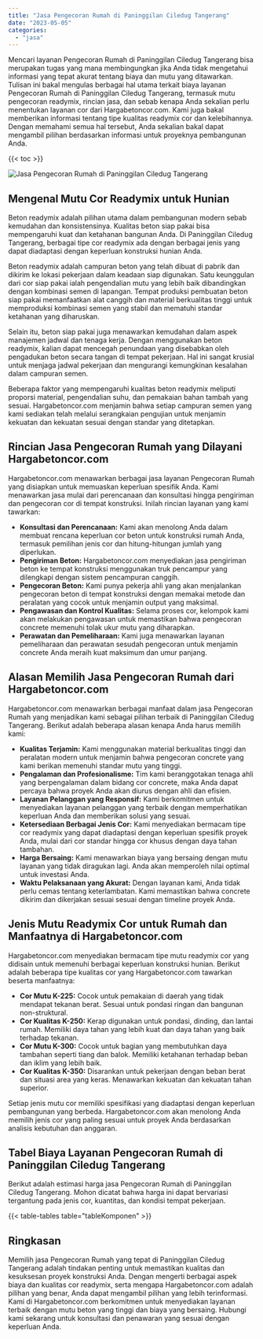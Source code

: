 ```yaml
---
title: "Jasa Pengecoran Rumah di Paninggilan Ciledug Tangerang"
date: "2023-05-05"
categories: 
  - "jasa"
---
```



Mencari layanan Pengecoran Rumah di Paninggilan Ciledug Tangerang bisa merupakan tugas yang mana membingungkan jika Anda tidak mengetahui informasi yang tepat akurat tentang biaya dan mutu yang ditawarkan. Tulisan ini bakal mengulas berbagai hal utama terkait biaya layanan Pengecoran Rumah di Paninggilan Ciledug Tangerang, termasuk mutu pengecoran readymix, rincian jasa, dan sebab kenapa Anda sekalian perlu menentukan layanan cor dari Hargabetoncor.com. Kami juga bakal memberikan informasi tentang tipe kualitas readymix cor dan kelebihannya. Dengan memahami semua hal tersebut, Anda sekalian bakal dapat mengambil pilihan berdasarkan informasi untuk proyeknya pembangunan Anda.

{{< toc >}}

![Jasa Pengecoran Rumah di Paninggilan Ciledug Tangerang](https://hargareadymixid.github.io/hbc/readymix-hbc%20(44).png)

## Mengenal Mutu Cor Readymix untuk Hunian

Beton readymix adalah pilihan utama dalam pembangunan modern sebab kemudahan dan konsistensinya. Kualitas beton siap pakai bisa mempengaruhi kuat dan ketahanan bangunan Anda. Di Paninggilan Ciledug Tangerang, berbagai tipe cor readymix ada dengan berbagai jenis yang dapat diadaptasi dengan keperluan konstruksi hunian Anda.

Beton readymix adalah campuran beton yang telah dibuat di pabrik dan dikirim ke lokasi pekerjaan dalam keadaan siap digunakan. Satu keunggulan dari cor siap pakai ialah pengendalian mutu yang lebih baik dibandingkan dengan kombinasi semen di lapangan. Tempat produksi pembuatan beton siap pakai memanfaatkan alat canggih dan material berkualitas tinggi untuk memproduksi kombinasi semen yang stabil dan mematuhi standar ketahanan yang diharuskan.

Selain itu, beton siap pakai juga menawarkan kemudahan dalam aspek manajemen jadwal dan tenaga kerja. Dengan menggunakan beton readymix, kalian dapat mencegah penundaan yang disebabkan oleh pengadukan beton secara tangan di tempat pekerjaan. Hal ini sangat krusial untuk menjaga jadwal pekerjaan dan mengurangi kemungkinan kesalahan dalam campuran semen.

Beberapa faktor yang mempengaruhi kualitas beton readymix meliputi proporsi material, pengendalian suhu, dan pemakaian bahan tambah yang sesuai. Hargabetoncor.com menjamin bahwa setiap campuran semen yang kami sediakan telah melalui serangkaian pengujian untuk menjamin kekuatan dan kekuatan sesuai dengan standar yang ditetapkan.

## Rincian Jasa Pengecoran Rumah yang Dilayani Hargabetoncor.com

Hargabetoncor.com menawarkan berbagai jasa layanan Pengecoran Rumah yang disiapkan untuk memuaskan keperluan spesifik Anda. Kami menawarkan jasa mulai dari perencanaan dan konsultasi hingga pengiriman dan pengecoran cor di tempat konstruksi. Inilah rincian layanan yang kami tawarkan:

- **Konsultasi dan Perencanaan:** Kami akan menolong Anda dalam membuat rencana keperluan cor beton untuk konstruksi rumah Anda, termasuk pemilihan jenis cor dan hitung-hitungan jumlah yang diperlukan.
- **Pengiriman Beton:** Hargabetoncor.com menyediakan jasa pengiriman beton ke tempat konstruksi menggunakan truk pencampur yang dilengkapi dengan sistem pencampuran canggih.
- **Pengecoran Beton:** Kami punya pekerja ahli yang akan menjalankan pengecoran beton di tempat konstruksi dengan memakai metode dan peralatan yang cocok untuk menjamin output yang maksimal.
- **Pengawasan dan Kontrol Kualitas:** Selama proses cor, kelompok kami akan melakukan pengawasan untuk memastikan bahwa pengecoran concrete memenuhi tolak ukur mutu yang diharapkan.
- **Perawatan dan Pemeliharaan:** Kami juga menawarkan layanan pemeliharaan dan perawatan sesudah pengecoran untuk menjamin concrete Anda meraih kuat maksimum dan umur panjang.

## Alasan Memilih Jasa Pengecoran Rumah dari Hargabetoncor.com

Hargabetoncor.com menawarkan berbagai manfaat dalam jasa Pengecoran Rumah yang menjadikan kami sebagai pilihan terbaik di Paninggilan Ciledug Tangerang. Berikut adalah beberapa alasan kenapa Anda harus memilih kami:

- **Kualitas Terjamin:** Kami menggunakan material berkualitas tinggi dan peralatan modern untuk menjamin bahwa pengecoran concrete yang kami berikan memenuhi standar mutu yang tinggi.
- **Pengalaman dan Profesionalisme:** Tim kami beranggotakan tenaga ahli yang berpengalaman dalam bidang cor concrete, maka Anda dapat percaya bahwa proyek Anda akan diurus dengan ahli dan efisien.
- **Layanan Pelanggan yang Responsif:** Kami berkomitmen untuk menyediakan layanan pelanggan yang terbaik dengan memperhatikan keperluan Anda dan memberikan solusi yang sesuai.
- **Ketersediaan Berbagai Jenis Cor:** Kami menyediakan bermacam tipe cor readymix yang dapat diadaptasi dengan keperluan spesifik proyek Anda, mulai dari cor standar hingga cor khusus dengan daya tahan tambahan.
- **Harga Bersaing:** Kami menawarkan biaya yang bersaing dengan mutu layanan yang tidak diragukan lagi. Anda akan memperoleh nilai optimal untuk investasi Anda.
- **Waktu Pelaksanaan yang Akurat:** Dengan layanan kami, Anda tidak perlu cemas tentang keterlambatan. Kami memastikan bahwa concrete dikirim dan dikerjakan sesuai sesuai dengan timeline proyek Anda.

## Jenis Mutu Readymix Cor untuk Rumah dan Manfaatnya di Hargabetoncor.com

Hargabetoncor.com menyediakan bermacam tipe mutu readymix cor yang didisain untuk memenuhi berbagai keperluan konstruksi hunian. Berikut adalah beberapa tipe kualitas cor yang Hargabetoncor.com tawarkan beserta manfaatnya:

- **Cor Mutu K-225:** Cocok untuk pemakaian di daerah yang tidak mendapat tekanan berat. Sesuai untuk pondasi ringan dan bangunan non-struktural.
- **Cor Kualitas K-250:** Kerap digunakan untuk pondasi, dinding, dan lantai rumah. Memiliki daya tahan yang lebih kuat dan daya tahan yang baik terhadap tekanan.
- **Cor Mutu K-300:** Cocok untuk bagian yang membutuhkan daya tambahan seperti tiang dan balok. Memiliki ketahanan terhadap beban dan iklim yang lebih baik.
- **Cor Kualitas K-350:** Disarankan untuk pekerjaan dengan beban berat dan situasi area yang keras. Menawarkan kekuatan dan kekuatan tahan superior.

Setiap jenis mutu cor memiliki spesifikasi yang diadaptasi dengan keperluan pembangunan yang berbeda. Hargabetoncor.com akan menolong Anda memilih jenis cor yang paling sesuai untuk proyek Anda berdasarkan analisis kebutuhan dan anggaran.

## Tabel Biaya Layanan Pengecoran Rumah di Paninggilan Ciledug Tangerang

Berikut adalah estimasi harga jasa Pengecoran Rumah di Paninggilan Ciledug Tangerang. Mohon dicatat bahwa harga ini dapat bervariasi tergantung pada jenis cor, kuantitas, dan kondisi tempat pekerjaan.

{{< table-tables table="tableKomponen" >}}

## Ringkasan

Memilih jasa Pengecoran Rumah yang tepat di Paninggilan Ciledug Tangerang adalah tindakan penting untuk memastikan kualitas dan kesuksesan proyek konstruksi Anda. Dengan mengerti berbagai aspek biaya dan kualitas cor readymix, serta mengapa Hargabetoncor.com adalah pilihan yang benar, Anda dapat mengambil pilihan yang lebih terinformasi. Kami di Hargabetoncor.com berkomitmen untuk menyediakan layanan terbaik dengan mutu beton yang tinggi dan biaya yang bersaing. Hubungi kami sekarang untuk konsultasi dan penawaran yang sesuai dengan keperluan Anda.
